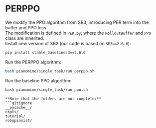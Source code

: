 # PERPPO
We modify the PPO algorithm from SB3, introducing PER term into the buffer and PPO loss.\
The modification is defined in `PER.py`, where the `RolloutBuffer` and `PPO` class are inherited.\
Install new version of SB3 (our code is based on `SB3==2.6.0`):
```sh
pip install stable_baselines3==2.6.0
```
Run the PERPPO algorithm:
```sh
bash pianomime/single_task/run_perppo.sh
```
Run the baseline PPO algorithm:
```sh
bash pianomime/single_task/run_ppo.sh
```
```
**Note that the folders are not complete:**
```gitignore
__pycache__/
ckpts/
tutorial/
robopianist/
```
